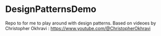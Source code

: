 # DesignPatternsDemo
Repo to for me to play around with design patterns.
Based on videoes by Christopher Okhravi : https://www.youtube.com/@ChristopherOkhravi